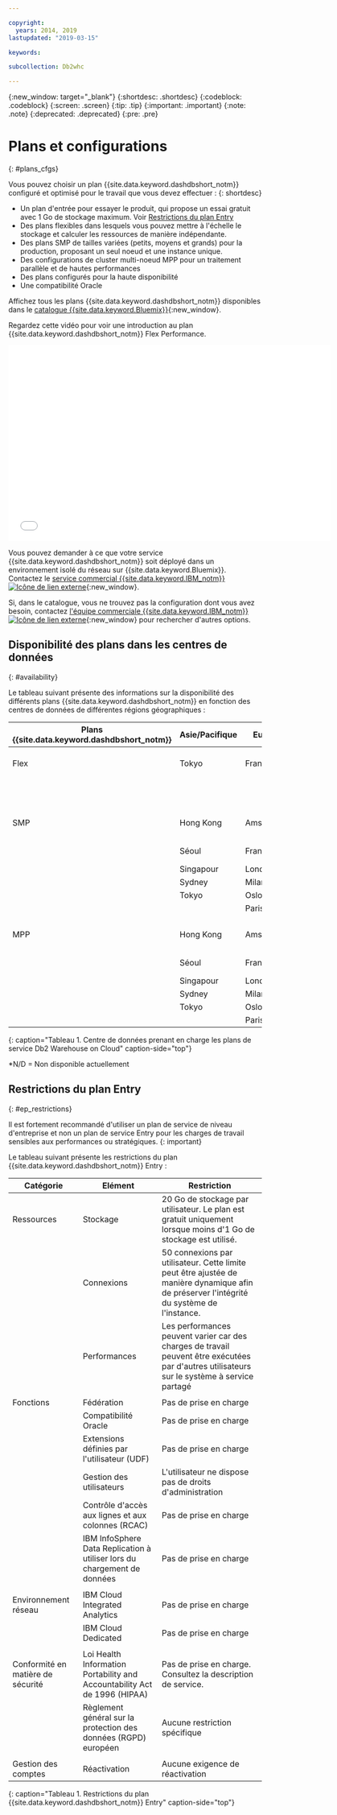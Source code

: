 ```yaml
---

copyright:
  years: 2014, 2019
lastupdated: "2019-03-15"

keywords:

subcollection: Db2whc

---
```


<!-- Attribute definitions --> 
{:new_window: target="_blank"}
{:shortdesc: .shortdesc}
{:codeblock: .codeblock}
{:screen: .screen}
{:tip: .tip}
{:important: .important}
{:note: .note}
{:deprecated: .deprecated}
{:pre: .pre}

# Plans et configurations
{: #plans_cfgs}

Vous pouvez choisir un plan {{site.data.keyword.dashdbshort_notm}} configuré et optimisé pour le travail que vous devez effectuer :
{: shortdesc}

   * Un plan d'entrée pour essayer le produit, qui propose un essai gratuit avec 1 Go de stockage maximum. Voir [Restrictions du plan Entry](#ep_restrictions)
   * Des plans flexibles dans lesquels vous pouvez mettre à l'échelle le stockage et calculer les ressources de manière indépendante.
   * Des plans SMP de tailles variées (petits, moyens et grands) pour la production, proposant un seul noeud et une instance unique.
   * Des configurations de cluster multi-noeud MPP pour un traitement parallèle et de hautes performances
   * Des plans configurés pour la haute disponibilité
   * Une compatibilité Oracle

Affichez tous les plans {{site.data.keyword.dashdbshort_notm}} disponibles dans le [catalogue {{site.data.keyword.Bluemix}}](https://cloud.ibm.com/catalog/services/db2-warehouse){:new_window}.
<!--   * Plans configured for data warehouse and online analytical processing (OLAP) workloads: [{{site.data.keyword.dashdbshort_notm}}](https://console.bluemix.net/catalog/services/db2-warehouse){:new_window} -->
<!--   * Plans configured for high-speed, transactional processing (OLTP): [{{site.data.keyword.dashdbshort_notm}} for Transactions](https://console.ng.bluemix.net/catalog/services/dashdb-for-transactions-sql-database){:new_window} -->

Regardez cette vidéo pour voir une introduction au plan {{site.data.keyword.dashdbshort_notm}} Flex Performance.

<iframe class="embed-responsive-item" id="youtubeplayer" title="Création d'une connexion depuis Cognos Analytics" type="text/html" width="640" height="390" src="//www.youtube.com/embed/59PKSnzNQAg?rel=0" frameborder="0" webkitallowfullscreen mozallowfullscreen allowfullscreen> </iframe>

Vous pouvez demander à ce que votre service {{site.data.keyword.dashdbshort_notm}} soit déployé dans un environnement isolé du réseau sur {{site.data.keyword.Bluemix}}. Contactez le [service commercial {{site.data.keyword.IBM_notm}} ![Icône de lien externe](../../icons/launch-glyph.svg "Icône de lien externe")](https://www.ibm.com/connect/ibm/fr/fr/?lnk=fcw){:new_window}.

Si, dans le catalogue, vous ne trouvez pas la configuration dont vous avez besoin, contactez [l'équipe commerciale {{site.data.keyword.IBM_notm}} ![Icône de lien externe](../../icons/launch-glyph.svg "Icône de lien externe")](https://www.ibm.com/connect/ibm/fr/fr/?lnk=fcw){:new_window} pour rechercher d'autres options.

## Disponibilité des plans dans les centres de données
{: #availability}

Le tableau suivant présente des informations sur la disponibilité des différents plans {{site.data.keyword.dashdbshort_notm}} en fonction des centres de données de différentes régions géographiques :

| Plans {{site.data.keyword.dashdbshort_notm}} | Asie/Pacifique | Europe    | Amérique du Nord/centrale     | Amérique du Sud |
|------------------------------|--------------|-----------|---------------------------|---------------|
| Flex                         | Tokyo        | Francfort | Washington D.C. (est des E.U.) | *N/D           |
|                              |              |           | Dallas (Sud des E.U.)         |               |  
|      |||||
| SMP                          | Hong Kong    | Amsterdam | Washington D.C. (est des E.U.) | São Paulo     |
|                              | Séoul        | Francfort | Dallas (Sud des E.U.)         |               | 
|                              | Singapour    | Londres    | Montréal                  |               | 
|                              | Sydney       | Milan     | Querétaro                 |               | 
|                              | Tokyo        | Oslo      | Toronto                   |               | 
|                              |              | Paris     |                           |               |
|      |||||
| MPP                          | Hong Kong    | Amsterdam | Washington D.C. (est des E.U.) | São Paulo     |
|                              | Séoul        | Francfort | Dallas (Sud des E.U.)         |               | 
|                              | Singapour    | Londres    | Montréal                  |               | 
|                              | Sydney       | Milan     | Querétaro                 |               | 
|                              | Tokyo        | Oslo      | Toronto                   |               | 
|                              |              | Paris     |                           |               |
{: caption="Tableau 1. Centre de données prenant en charge les plans de service Db2 Warehouse on Cloud" caption-side="top"}

*N/D = Non disponible actuellement

## Restrictions du plan Entry
{: #ep_restrictions}

Il est fortement recommandé d'utiliser un plan de service de niveau d'entreprise et non un plan de service Entry pour les charges de travail sensibles aux performances ou stratégiques. 
{: important}

Le tableau suivant présente les restrictions du plan {{site.data.keyword.dashdbshort_notm}} Entry :

| Catégorie | Elément | Restriction | 
|----------|------|-------------|
| Ressources | Stockage | 20 Go de stockage par utilisateur. Le plan est gratuit uniquement lorsque moins d'1 Go de stockage est utilisé. |
|  | Connexions | 50 connexions par utilisateur. Cette limite peut être ajustée de manière dynamique afin de préserver l'intégrité du système de l'instance. |
|  | Performances | Les performances peuvent varier car des charges de travail peuvent être exécutées par d'autres utilisateurs sur le système à service partagé |
|  |  |
| Fonctions | Fédération | Pas de prise en charge |
|  | Compatibilité Oracle | Pas de prise en charge |
|  | Extensions définies par l'utilisateur (UDF) | Pas de prise en charge |
|  | Gestion des utilisateurs | L'utilisateur ne dispose pas de droits d'administration |
|  | Contrôle d'accès aux lignes et aux colonnes (RCAC) | Pas de prise en charge |
|  | IBM InfoSphere Data Replication à utiliser lors du chargement de données | Pas de prise en charge |
|  |  |
| Environnement réseau | IBM Cloud Integrated Analytics | Pas de prise en charge |
|  | IBM Cloud Dedicated | Pas de prise en charge |
|  |  |
| Conformité en matière de sécurité | Loi Health Information Portability and Accountability Act de 1996 (HIPAA) | Pas de prise en charge. Consultez la description de service. |
|  | Règlement général sur la protection des données (RGPD) européen | Aucune restriction spécifique |
|  |  |
| Gestion des comptes | Réactivation | Aucune exigence de réactivation |
{: caption="Tableau 1. Restrictions du plan {{site.data.keyword.dashdbshort_notm}} Entry" caption-side="top"}
